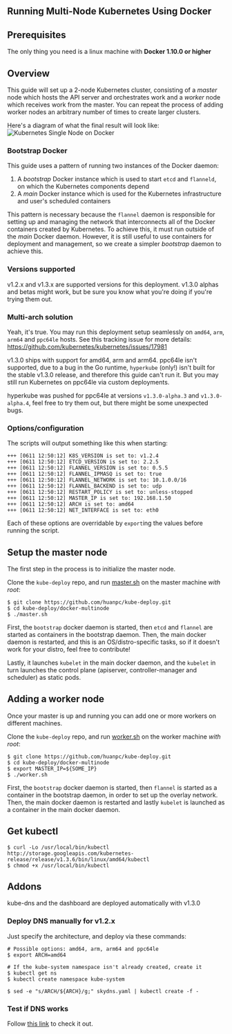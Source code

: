 Running Multi-Node Kubernetes Using Docker
------------------------------------------

## Prerequisites

The only thing you need is a linux machine with **Docker 1.10.0 or higher**

## Overview

This guide will set up a 2-node Kubernetes cluster, consisting of a _master_ node which hosts the API server and orchestrates work
and a _worker_ node which receives work from the master. You can repeat the process of adding worker nodes an arbitrary number of
times to create larger clusters.

Here's a diagram of what the final result will look like:
![Kubernetes Single Node on Docker](k8s-docker.png)

### Bootstrap Docker

This guide uses a pattern of running two instances of the Docker daemon:
   1) A _bootstrap_ Docker instance which is used to start `etcd` and `flanneld`, on which the Kubernetes components depend
   2) A _main_ Docker instance which is used for the Kubernetes infrastructure and user's scheduled containers

This pattern is necessary because the `flannel` daemon is responsible for setting up and managing the network that interconnects
all of the Docker containers created by Kubernetes. To achieve this, it must run outside of the _main_ Docker daemon. However,
it is still useful to use containers for deployment and management, so we create a simpler _bootstrap_ daemon to achieve this.

### Versions supported

v1.2.x and v1.3.x are supported versions for this deployment.
v1.3.0 alphas and betas might work, but be sure you know what you're doing if you're trying them out.

### Multi-arch solution

Yeah, it's true. You may run this deployment setup seamlessly on `amd64`, `arm`, `arm64` and `ppc64le` hosts.
See this tracking issue for more details: https://github.com/kubernetes/kubernetes/issues/17981

v1.3.0 ships with support for amd64, arm and arm64. ppc64le isn't supported, due to a bug in the Go runtime, `hyperkube` (only!) isn't built for the stable v1.3.0 release, and therefore this guide can't run it. But you may still run Kubernetes on ppc64le via custom deployments.

hyperkube was pushed for ppc64le at versions `v1.3.0-alpha.3` and `v1.3.0-alpha.4`, feel free to try them out, but there might be some unexpected bugs.

### Options/configuration

The scripts will output something like this when starting:

```console
+++ [0611 12:50:12] K8S_VERSION is set to: v1.2.4
+++ [0611 12:50:12] ETCD_VERSION is set to: 2.2.5
+++ [0611 12:50:12] FLANNEL_VERSION is set to: 0.5.5
+++ [0611 12:50:12] FLANNEL_IPMASQ is set to: true
+++ [0611 12:50:12] FLANNEL_NETWORK is set to: 10.1.0.0/16
+++ [0611 12:50:12] FLANNEL_BACKEND is set to: udp
+++ [0611 12:50:12] RESTART_POLICY is set to: unless-stopped
+++ [0611 12:50:12] MASTER_IP is set to: 192.168.1.50
+++ [0611 12:50:12] ARCH is set to: amd64
+++ [0611 12:50:12] NET_INTERFACE is set to: eth0
```

Each of these options are overridable by `export`ing the values before running the script.

## Setup the master node

The first step in the process is to initialize the master node.

Clone the `kube-deploy` repo, and run [master.sh](master.sh) on the master machine _with root_:

```console
$ git clone https://github.com/huanpc/kube-deploy.git
$ cd kube-deploy/docker-multinode
$ ./master.sh
```

First, the `bootstrap` docker daemon is started, then `etcd` and `flannel` are started as containers in the bootstrap daemon.
Then, the main docker daemon is restarted, and this is an OS/distro-specific tasks, so if it doesn't work for your distro, feel free to contribute!

Lastly, it launches `kubelet` in the main docker daemon, and the `kubelet` in turn launches the control plane (apiserver, controller-manager and scheduler) as static pods.

## Adding a worker node

Once your master is up and running you can add one or more workers on different machines.

Clone the `kube-deploy` repo, and run [worker.sh](worker.sh) on the worker machine _with root_:

```console
$ git clone https://github.com/huanpc/kube-deploy.git
$ cd kube-deploy/docker-multinode
$ export MASTER_IP=${SOME_IP}
$ ./worker.sh
```

First, the `bootstrap` docker daemon is started, then `flannel` is started as a container in the bootstrap daemon, in order to set up the overlay network.
Then, the main docker daemon is restarted and lastly `kubelet` is launched as a container in the main docker daemon.

## Get kubectl

```
$ curl -Lo /usr/local/bin/kubectl http://storage.googleapis.com/kubernetes-release/release/v1.3.6/bin/linux/amd64/kubectl
$ chmod +x /usr/local/bin/kubectl
```

## Addons

kube-dns and the dashboard are deployed automatically with v1.3.0

### Deploy DNS manually for v1.2.x

Just specify the architecture, and deploy via these commands:

```console
# Possible options: amd64, arm, arm64 and ppc64le
$ export ARCH=amd64

# If the kube-system namespace isn't already created, create it
$ kubectl get ns
$ kubectl create namespace kube-system

$ sed -e "s/ARCH/${ARCH}/g;" skydns.yaml | kubectl create -f -
```

### Test if DNS works

Follow [this link](https://releases.k8s.io/release-1.2/cluster/addons/dns#how-do-i-test-if-it-is-working) to check it out.
